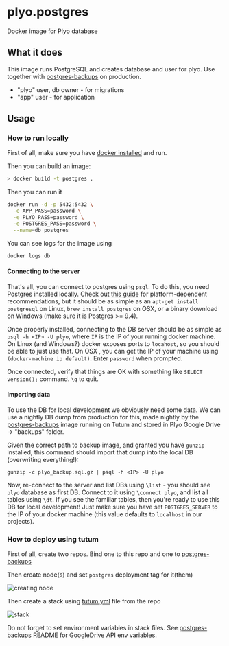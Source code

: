 # plyo.postgres

Docker image for Plyo database

## What it does

This image runs PostgreSQL and creates database and user for plyo. Use together with
[postgres-backups](https://github.com/plyo/plyo.postgres-backups) on production.

- "plyo" user, db owner - for migrations
- "app" user - for application

## Usage

### How to run locally

First of all, make sure you have [docker installed](https://docs.docker.com/engine/installation/mac/) and run.

Then you can build an image:
```bash
> docker build -t postgres .
```

Then you can run it
```bash
docker run -d -p 5432:5432 \
  -e APP_PASS=password \
  -e PLYO_PASS=password \
  -e POSTGRES_PASS=password \
  --name=db postgres
```

You can see logs for the image using
```bash
docker logs db
```

#### Connecting to the server
That's all, you can connect to postgres using `psql`. To do this, you need Postgres installed locally. Check out [this guide](https://www.codefellows.org/blog/three-battle-tested-ways-to-install-postgresql) for platform-dependent recommendations, but it should be as simple as an `apt-get install postgresql` on Linux, `brew install postgres` on OSX, or a binary download on Windows (make sure it is Postgres >= 9.4).

Once properly installed, connecting to the DB server should be as simple as `psql -h <IP> -U plyo`, where `IP` is the IP of your running docker machine. On Linux (and Windows?) docker exposes ports to `locahost`, so you should be able to just use that. On OSX , you can get the IP of your machine using `(docker-machine ip default)`. Enter `password` when prompted.

Once connected, verify that things are OK with something like `SELECT version();` command. `\q` to quit.

#### Importing data
To use the DB for local development we obviously need some data. We can use a nightly DB dump from production for this, made nightly by the [postgres-backups](https://github.com/plyo/plyo.postgres-backups) image running on Tutum and stored in Plyo Google Drive -> "backups" folder.

Given the correct path to backup image, and granted you have `gunzip` installed, this command should import that dump into the local DB (overwriting everything!):

`gunzip -c plyo_backup.sql.gz | psql -h <IP> -U plyo`

Now, re-connect to the server and list DBs using `\list` - you should see `plyo` database as first DB. Connect to it using `\connect plyo`, and list all tables using `\dt`. If you see the familiar tables, then you're ready to use this DB for local development! Just make sure you have set `POSTGRES_SERVER` to the IP of your docker machine (this value defaults to `localhost` in our projects).

### How to deploy using tutum

First of all, create two repos. Bind one to this repo and one to [postgres-backups](https://github.com/plyo/plyo.postgres-backups)

Then create node(s) and set `postgres` deployment tag for it(them)

![creating node](http://i.imgur.com/Zu1Ly4S.png)

Then create a stack using [tutum.yml](https://github.com/plyo/plyo.postgres/blob/master/tutum.yml) file from the repo

![stack](http://i.imgur.com/lq5il2i.png)

Do not forget to set environment variables in stack files. See [postgres-backups](https://github.com/plyo/plyo.postgres-backups) README for GoogleDrive API env variables.

